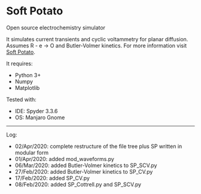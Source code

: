 # Soft Potato
Open source electrochemistry simulator

It simulates current transients and cyclic voltammetry for planar diffusion. Assumes R - e -> O and Butler-Volmer kinetics. For more information visit [Soft Potato](https://oliverrdz.xyz/?page_id=143).

It requires:
+ Python 3+
+ Numpy
+ Matplotlib

Tested with:
+ IDE: Spyder 3.3.6
+ OS: Manjaro Gnome

***
Log:
+ 02/Apr/2020: complete restructure of the file tree plus SP written in modular form
+ 01/Apr/2020: added mod_waveforms.py
+ 06/Mar/2020: added Butler-Volmer kinetics to SP_SCV.py
+ 27/Feb/2020: added Butler-Volmer kinetics to SP_CV.py
+ 17/Feb/2020: added SP_CV.py
+ 08/Feb/2020: added SP_Cottrell.py and SP_SCV.py
